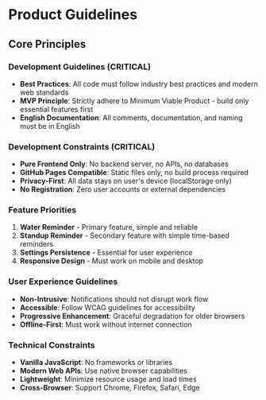 # Product Guidelines

## Core Principles

### Development Guidelines (CRITICAL)
- **Best Practices**: All code must follow industry best practices and modern web standards
- **MVP Principle**: Strictly adhere to Minimum Viable Product - build only essential features first
- **English Documentation**: All comments, documentation, and naming must be in English

### Development Constraints (CRITICAL)
- **Pure Frontend Only**: No backend server, no APIs, no databases
- **GitHub Pages Compatible**: Static files only, no build process required
- **Privacy-First**: All data stays on user's device (localStorage only)
- **No Registration**: Zero user accounts or external dependencies

### Feature Priorities
1. **Water Reminder** - Primary feature, simple and reliable
2. **Standup Reminder** - Secondary feature with simple time-based reminders
3. **Settings Persistence** - Essential for user experience
4. **Responsive Design** - Must work on mobile and desktop

### User Experience Guidelines
- **Non-Intrusive**: Notifications should not disrupt work flow
- **Accessible**: Follow WCAG guidelines for accessibility
- **Progressive Enhancement**: Graceful degradation for older browsers
- **Offline-First**: Must work without internet connection

### Technical Constraints
- **Vanilla JavaScript**: No frameworks or libraries
- **Modern Web APIs**: Use native browser capabilities
- **Lightweight**: Minimize resource usage and load times
- **Cross-Browser**: Support Chrome, Firefox, Safari, Edge